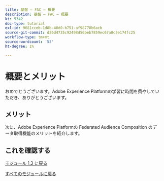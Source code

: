 ```yaml
---
title: 基盤 – FAC – 概要
description: 基盤 – FAC – 概要
kt: 5342
doc-type: tutorial
exl-id: 9681cceb-1d8b-48d0-b751-af98778b6acb
source-git-commit: d26d4735c92498d56beb7859ec67a0c3e174fc25
workflow-type: tm+mt
source-wordcount: '53'
ht-degree: 1%

---
```


# 概要とメリット

おめでとうございます。Adobe Experience Platformの学習に時間を費やしていただき、ありがとうございます。

## メリット

次に、Adobe Experience Platformの Federated Audience Composition のデータ取得機能のメリットを紹介します。



## これを確認する


[モジュール 1.3 に戻る](./fac.md)

[すべてのモジュールに戻る](../../../overview.md)

